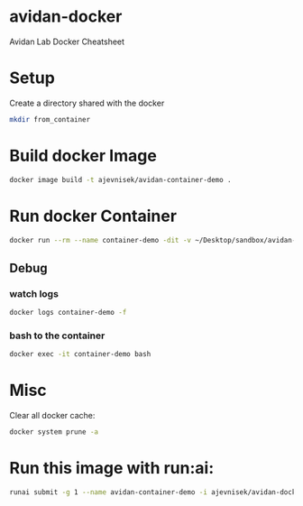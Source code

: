# avidan-docker
Avidan Lab Docker Cheatsheet

# Setup
Create a directory shared with the docker
```bash
mkdir from_container
```
# Build docker Image
```bash
docker image build -t ajevnisek/avidan-container-demo .
```


# Run docker Container
```bash
docker run --rm --name container-demo -dit -v ~/Desktop/sandbox/avidan-docker/from_container:/results ajevnisek/avidan-container-demo bash
```
## Debug
### watch logs
```bash
docker logs container-demo -f
```

### bash to the container
```bash
docker exec -it container-demo bash
```


# Misc
Clear all docker cache:
```bash
docker system prune -a
```

# Run this image with run:ai:
```bash
runai submit -g 1 --name avidan-container-demo -i ajevnisek/avidan-docker-cuda-ubuntu-16.04-conda -v ~/Desktop/sandbox/avidan-docker/from_container:/results --pvc=storage:/storage
```